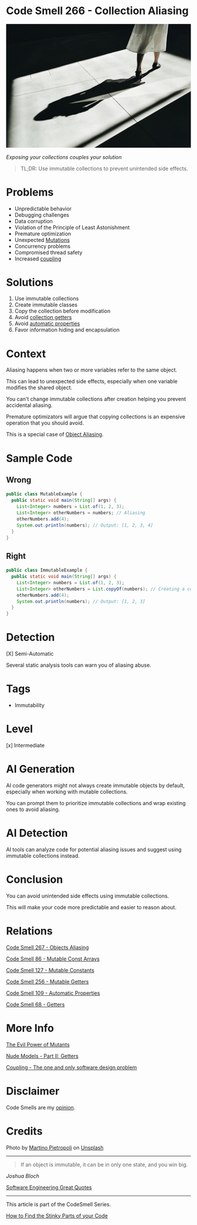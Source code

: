 # Code Smell 266 - Collection Aliasing

![Code Smell 266 - Collection Aliasing](Code%20Smell%20266%20-%20Collection%20Aliasing.jpg)

*Exposing your collections couples your solution*

> TL;DR: Use immutable collections to prevent unintended side effects.

# Problems

- Unpredictable behavior
- Debugging challenges
- Data corruption
- Violation of the Principle of Least Astonishment
- Premature optimization
- Unexpected [Mutations](https://github.com/mcsee/Software-Design-Articles/tree/main/Articles/Theory/The%20Evil%20Power%20of%20Mutants/readme.md)
- Concurrency problems
- Compromised thread safety
- Increased [coupling](https://github.com/mcsee/Software-Design-Articles/tree/main/Articles/Theory/Coupling%20-%20The%20one%20and%20only%20software%20design%20problem/readme.md)

# Solutions

1. Use immutable collections
2. Create immutable classes
3. Copy the collection before modification
4. Avoid [collection getters](https://github.com/mcsee/Software-Design-Articles/tree/main/Articles/Code%20Smells/Code%20Smell%20256%20-%20Mutable%20Getters/readme.md)
5. Avoid [automatic properties](https://github.com/mcsee/Software-Design-Articles/tree/main/Articles/Code%20Smells/Code%20Smell%20109%20-%20Automatic%20Properties/readme.md)
6. Favor information hiding and encapsulation

# Context

Aliasing happens when two or more variables refer to the same object. 

This can lead to unexpected side effects, especially when one variable modifies the shared object. 

You can't change immutable collections after creation helping you prevent accidental aliasing.

Premature optimizators will argue that copying collections is an expensive operation that you should avoid.

This is a special case of [Object Aliasing](https://github.com/mcsee/Software-Design-Articles/tree/main/Articles/Code%20Smells/Code%20Smell%20267%20-%20Objects%20Aliasing/readme.md).

# Sample Code

## Wrong

<!-- [Gist Url](https://gist.github.com/mcsee/60235f0e33f8eb07c6a52c92a36eb2f1) -->

```java
public class MutableExample {
  public static void main(String[] args) {
    List<Integer> numbers = List.of(1, 2, 3);
    List<Integer> otherNumbers = numbers; // Aliasing
    otherNumbers.add(4);
    System.out.println(numbers); // Output: [1, 2, 3, 4]
  }
}
```

## Right

<!-- [Gist Url](https://gist.github.com/mcsee/af93d425f2ad43f93dbb9e0dd630e61d) -->

```java
public class ImmutableExample {
  public static void main(String[] args) {
    List<Integer> numbers = List.of(1, 2, 3);
    List<Integer> otherNumbers = List.copyOf(numbers); // Creating a copy
    otherNumbers.add(4);
    System.out.println(numbers); // Output: [1, 2, 3]
  }
}
```

# Detection

[X] Semi-Automatic 

Several static analysis tools can warn you of aliasing abuse.

# Tags

- Immutability

# Level

[x] Intermediate

# AI Generation

AI code generators might not always create immutable objects by default, especially when working with mutable collections.

You can prompt them to prioritize immutable collections and wrap existing ones to avoid aliasing.

# AI Detection

AI tools can analyze code for potential aliasing issues and suggest using immutable collections instead.

# Conclusion

You can avoid unintended side effects using immutable collections.

This will make your code more predictable and easier to reason about.

# Relations

[Code Smell 267 - Objects Aliasing](https://github.com/mcsee/Software-Design-Articles/tree/main/Articles/Code%20Smells/Code%20Smell%20267%20-%20Objects%20Aliasing/readme.md)

[Code Smell 86 - Mutable Const Arrays](https://github.com/mcsee/Software-Design-Articles/tree/main/Articles/Code%20Smells/Code%20Smell%2086%20-%20Mutable%20Const%20Arrays/readme.md)

[Code Smell 127 - Mutable Constants](https://github.com/mcsee/Software-Design-Articles/tree/main/Articles/Code%20Smells/Code%20Smell%20127%20-%20Mutable%20Constants/readme.md)

[Code Smell 256 - Mutable Getters](https://github.com/mcsee/Software-Design-Articles/tree/main/Articles/Code%20Smells/Code%20Smell%20256%20-%20Mutable%20Getters/readme.md)

[Code Smell 109 - Automatic Properties](https://github.com/mcsee/Software-Design-Articles/tree/main/Articles/Code%20Smells/Code%20Smell%20109%20-%20Automatic%20Properties/readme.md)

[Code Smell 68 - Getters](https://github.com/mcsee/Software-Design-Articles/tree/main/Articles/Code%20Smells/Code%20Smell%2068%20-%20Getters/readme.md)

# More Info

[The Evil Power of Mutants](https://github.com/mcsee/Software-Design-Articles/tree/main/Articles/Theory/The%20Evil%20Power%20of%20Mutants/readme.md)

[Nude Models - Part II: Getters](https://github.com/mcsee/Software-Design-Articles/tree/main/Articles/Theory/Nude%20Models - Part%20II Getters/readme.md)

[Coupling - The one and only software design problem](https://github.com/mcsee/Software-Design-Articles/tree/main/Articles/Theory/Coupling%20-%20The%20one%20and%20only%20software%20design%20problem/readme.md)

# Disclaimer

Code Smells are my [opinion](https://github.com/mcsee/Software-Design-Articles/tree/main/Articles/Blogging/I%20Wrote%20More%20than%2090%20Articles%20on%202021%20Here%20is%20What%20I%20Learned/readme.md).

# Credits

Photo by [Martino Pietropoli](https://unsplash.com/@martino_pietropoli) on [Unsplash](https://unsplash.com/photos/woman-walking-with-shadow-pirWeToS2mA)
    
* * *

> If an object is immutable, it can be in only one state, and you win big.

_Joshua Bloch_
 
[Software Engineering Great Quotes](https://github.com/mcsee/Software-Design-Articles/tree/main/Articles/Quotes/Software%20Engineering%20Great%20Quotes/readme.md)

* * *

This article is part of the CodeSmell Series.

[How to Find the Stinky Parts of your Code](https://github.com/mcsee/Software-Design-Articles/tree/main/Articles/Code%20Smells/How%20to%20Find%20the%20Stinky%20parts%20of%20your%20Code/readme.md)